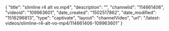 {
    "title": "slimline r4 alt vo.mp4",
    "description": "",
    "channelid": "114661406",
    "videoid": "109963601",
    "date_created": "1502517862",
    "date_modified": "1516296813",
    "type": "captivate",
    "layout": "channelVideo",
    "url": "\/latest-videos\/slimline-r4-alt-vo-mp4\/114661406-109963601"
}